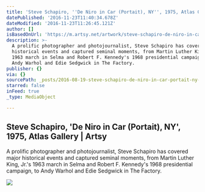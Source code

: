 ```yaml
---
title: 'Steve Schapiro, ''De Niro in Car (Portait), NY'', 1975, Atlas Gallery | Artsy'
datePublished: '2016-11-23T11:40:34.678Z'
dateModified: '2016-11-23T11:26:45.121Z'
author: []
isBasedOnUrl: 'https://m.artsy.net/artwork/steve-schapiro-de-niro-in-car-portait-ny'
description: >-
  A prolific photographer and photojournalist, Steve Schapiro has covered major
  historical events and captured seminal moments, from Martin Luther King, Jr.'s
  1963 march in Selma and Robert F. Kennedy's 1968 presidential campaign, to
  Andy Warhol and Edie Sedgwick in The Factory.
publisher: {}
via: {}
sourcePath: _posts/2016-08-19-steve-schapiro-de-niro-in-car-portait-ny-1975-atlas.md
starred: false
inFeed: true
_type: MediaObject

---
```

<article style=""><h1>Steve Schapiro, 'De Niro in Car (Portait), NY', 1975, Atlas Gallery | Artsy</h1><p>A prolific photographer and photojournalist, Steve Schapiro has covered major historical events and captured seminal moments, from Martin Luther King, Jr.'s 1963 march in Selma and Robert F. Kennedy's 1968 presidential campaign, to Andy Warhol and Edie Sedgwick in The Factory.</p><img src="https://d32dm0rphc51dk.cloudfront.net/IUwcdJLMDGeWP25IhPieyw/large.jpg" /></article>